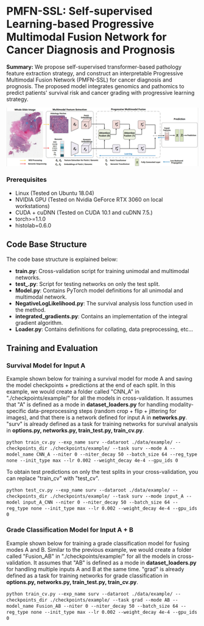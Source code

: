 # PMFN-SSL: Self-supervised Learning-based Progressive Multimodal Fusion Network for Cancer Diagnosis and Prognosis

**Summary:** We propose self-supervised transformer-based pathology feature extraction strategy, and construct an interpretable Progressive Multimodal Fusion Network (PMFN-SSL) for cancer diagnosis and prognosis. The proposed model integrates genomics and pathomics to predict patients' survival risk and cancer grading with progressive learning strategy.

![image](https://github.com/Mercuriiio/PMFN-SSL/blob/main/figure/model.jpg)

### Prerequisites
- Linux (Tested on Ubuntu 18.04)
- NVIDIA GPU (Tested on Nvidia GeForce RTX 3060 on local workstations)
- CUDA + cuDNN (Tested on CUDA 10.1 and cuDNN 7.5.)
- torch>=1.1.0
- histolab=0.6.0

## Code Base Structure
The code base structure is explained below: 
- **train.py**: Cross-validation script for training unimodal and multimodal networks.
- **test_.py**: Script for testing networks on only the test split.
- **Model.py**: Contains PyTorch model definitions for all unimodal and multimodal network.
- **NegativeLogLikelihood.py**: The survival analysis loss function used in the method.
- **integrated_gradients.py**: Contains an implementation of the integral gradient algorithm.
- **Loader.py**: Contains definitions for collating, data preprocessing, etc...

## Training and Evaluation

### Survival Model for Input A
Example shown below for training a survival model for mode A and saving the model checkpoints + predictions at the end of each split. In this example, we would create a folder called "CNN_A" in "./checkpoints/example/" for all the models in cross-validation. It assumes that "A" is defined as a mode in **dataset_loaders.py** for handling modality-specific data-preprocessing steps (random crop + flip + jittering for images), and that there is a network defined for input A in **networks.py**. "surv" is already defined as a task for training networks for survival analysis in **options.py, networks.py, train_test.py, train_cv.py**.

```
python train_cv.py --exp_name surv --dataroot ./data/example/ --checkpoints_dir ./checkpoints/example/ --task surv --mode A --model_name CNN_A --niter 0 --niter_decay 50 --batch_size 64 --reg_type none --init_type max --lr 0.002 --weight_decay 4e-4 --gpu_ids 0
```
To obtain test predictions on only the test splits in your cross-validation, you can replace "train_cv" with "test_cv".
```
python test_cv.py --exp_name surv --dataroot ./data/example/ --checkpoints_dir ./checkpoints/example/ --task surv --mode input_A --model input_A_CNN --niter 0 --niter_decay 50 --batch_size 64 --reg_type none --init_type max --lr 0.002 --weight_decay 4e-4 --gpu_ids 0
```

### Grade Classification Model for Input A + B
Example shown below for training a grade classification model for fusing modes A and B. Similar to the previous example, we would create a folder called "Fusion_AB" in "./checkpoints/example/" for all the models in cross-validation. It assumes that "AB" is defined as a mode in **dataset_loaders.py** for handling multiple inputs A and B at the same time. "grad" is already defined as a task for training networks for grade classification in **options.py, networks.py, train_test.py, train_cv.py**.
```
python train_cv.py --exp_name surv --dataroot ./data/example/ --checkpoints_dir ./checkpoints/example/ --task grad --mode AB --model_name Fusion_AB --niter 0 --niter_decay 50 --batch_size 64 --reg_type none --init_type max --lr 0.002 --weight_decay 4e-4 --gpu_ids 0
```
